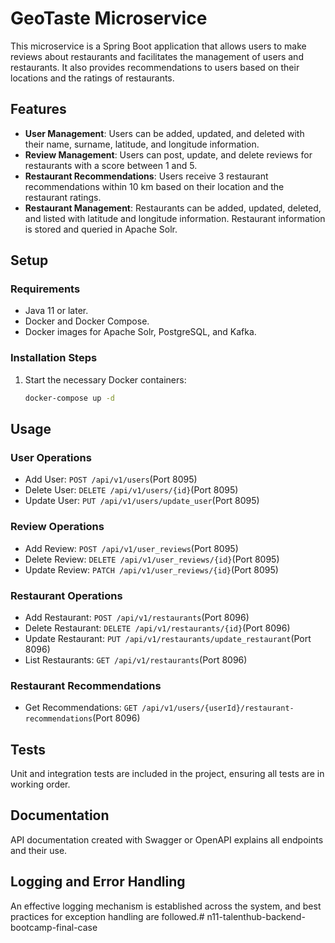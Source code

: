 # GeoTaste Microservice

This microservice is a Spring Boot application that allows users to make reviews about restaurants and facilitates the management of users and restaurants. It also provides recommendations to users based on their locations and the ratings of restaurants.

## Features
- **User Management**: Users can be added, updated, and deleted with their name, surname, latitude, and longitude information.
- **Review Management**: Users can post, update, and delete reviews for restaurants with a score between 1 and 5.
- **Restaurant Recommendations**: Users receive 3 restaurant recommendations within 10 km based on their location and the restaurant ratings.
- **Restaurant Management**: Restaurants can be added, updated, deleted, and listed with latitude and longitude information. Restaurant information is stored and queried in Apache Solr.

## Setup
### Requirements
- Java 11 or later.
- Docker and Docker Compose.
- Docker images for Apache Solr, PostgreSQL, and Kafka.

### Installation Steps
1. Start the necessary Docker containers:
    ```bash
    docker-compose up -d
    ```

## Usage
### User Operations
- Add User: `POST /api/v1/users`(Port 8095)
- Delete User: `DELETE /api/v1/users/{id}`(Port 8095)
- Update User: `PUT /api/v1/users/update_user`(Port 8095)

### Review Operations
- Add Review: `POST /api/v1/user_reviews`(Port 8095)
- Delete Review: `DELETE /api/v1/user_reviews/{id}`(Port 8095)
- Update Review: `PATCH /api/v1/user_reviews/{id}`(Port 8095)

### Restaurant Operations
- Add Restaurant: `POST /api/v1/restaurants`(Port 8096)
- Delete Restaurant: `DELETE /api/v1/restaurants/{id}`(Port 8096)
- Update Restaurant: `PUT /api/v1/restaurants/update_restaurant`(Port 8096)
- List Restaurants: `GET /api/v1/restaurants`(Port 8096)

### Restaurant Recommendations
- Get Recommendations: `GET /api/v1/users/{userId}/restaurant-recommendations`(Port 8096)

## Tests
Unit and integration tests are included in the project, ensuring all tests are in working order.

## Documentation
API documentation created with Swagger or OpenAPI explains all endpoints and their use.

## Logging and Error Handling
An effective logging mechanism is established across the system, and best practices for exception handling are followed.# n11-talenthub-backend-bootcamp-final-case